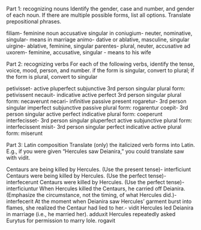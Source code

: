 Part 1: recognizing nouns
Identify the gender, case and number, and gender of each noun. If there are multiple possible forms, list all options. Translate prepositional phrases.

filiam- feminine noun accusative singular 
in coniugium- neuter, nominative, singular- means in marriage 
animo- dative or ablative, masculine, singular
uirgine- ablative, feminine, singular
parentes- plural, neuter, accusative
ad uxorem- feminine, accusative, singular - means to his wife


Part 2: recognizing verbs
For each of the following verbs, identify the tense, voice, mood, person, and number.
if the form is singular, convert to plural; if the form is plural, convert to singular

petivisset- active pluperfect subjunctive 3rd person singular 
    plural form: petivissent 
necauit- indicative active perfect 3rd person singular
    plural form: necaverunt
necari- infinitive passive present
rogaretur- 3rd person singular imperfect subjunctive passive 
    plural form: rogarentur
coepit- 3rd person singular active perfect indicative
    plural form: coeperunt
interfecisset- 3rd person singular pluperfect active subjunctive 
    plural form: interfecissent 
misit- 3rd person singular perfect indicative active 
    plural form: miserunt
    
    
Part 3: Latin composition
Translate (only) the italicized verb forms into Latin. E.g., if you were given “Hercules saw Deianira,” you could translate saw with vidit.

Centaurs are being killed by Hercules. (Use the present tense)- interficiunt
Centaurs were being killed by Hercules. (Use the perfect tense)- interfecerunt
Centaurs were killed by Hercules. (Use the perfect tense)- interficiuntur
When Hercules killed the Centaurs, he carried off Deianira. (Emphasize the circumstance, not the timing, of what Hercules did.)- interfecerit
At the moment when Deianira saw Hercules’ garment burst into flames, she realized the Centaur had lied to her.- vidit
Hercules led Deianira in marriage (i.e., he married her). adduxit
Hercules repeatedly asked Eurytus for permission to marry Iole. rogavit

